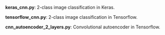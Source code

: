 
**keras_cnn.py**: 2-class image classification in Keras. 

**tensorflow_cnn.py**: 2-class image classification in Tensorflow. 

**cnn_autoencoder_2_layers.py**: Convolutional autoencoder in Tensorflow. 

